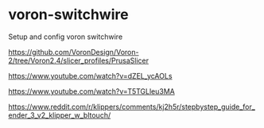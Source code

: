 # voron-switchwire
Setup and config voron switchwire

https://github.com/VoronDesign/Voron-2/tree/Voron2.4/slicer_profiles/PrusaSlicer

https://www.youtube.com/watch?v=dZEL_ycAOLs

https://www.youtube.com/watch?v=T5TGLleu3MA

https://www.reddit.com/r/klippers/comments/kj2h5r/stepbystep_guide_for_ender_3_v2_klipper_w_bltouch/
